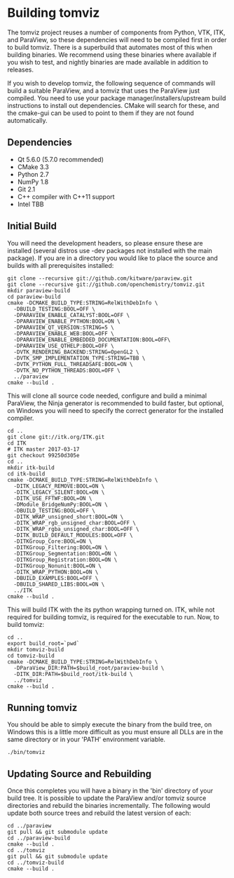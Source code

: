 Building tomviz
===============

The tomviz project reuses a number of components from Python, VTK, ITK, and
ParaView, so these dependencies will need to be compiled first in order to
build tomviz. There is a superbuild that automates most of this when building
binaries. We recommend using these binaries where available if you wish to
test, and nightly binaries are made available in addition to releases.

If you wish to develop tomviz, the following sequence of commands will build
a suitable ParaView, and a tomviz that uses the ParaView just compiled. You
need to use your package manager/installers/upstream build instructions to
install out dependencies. CMake will search for these, and the cmake-gui can
be used to point to them if they are not found automatically.

Dependencies
------------

 * Qt 5.6.0 (5.7.0 recommended)
 * CMake 3.3
 * Python 2.7
 * NumPy 1.8
 * Git 2.1
 * C++ compiler with C++11 support
 * Intel TBB

Initial Build
-------------

You will need the development headers, so please ensure these are installed
(several distros use -dev packages not installed with the main package). If
you are in a directory you would like to place the source and builds with all
prerequisites installed:

    git clone --recursive git://github.com/kitware/paraview.git
    git clone --recursive git://github.com/openchemistry/tomviz.git
    mkdir paraview-build
    cd paraview-build
    cmake -DCMAKE_BUILD_TYPE:STRING=RelWithDebInfo \
      -DBUILD_TESTING:BOOL=OFF \
      -DPARAVIEW_ENABLE_CATALYST:BOOL=OFF \
      -DPARAVIEW_ENABLE_PYTHON:BOOL=ON \
      -DPARAVIEW_QT_VERSION:STRING=5 \
      -DPARAVIEW_ENABLE_WEB:BOOL=OFF \
      -DPARAVIEW_ENABLE_EMBEDDED_DOCUMENTATION:BOOL=OFF\
      -DPARAVIEW_USE_QTHELP:BOOL=OFF \
      -DVTK_RENDERING_BACKEND:STRING=OpenGL2 \
      -DVTK_SMP_IMPLEMENTATION_TYPE:STRING=TBB \
      -DVTK_PYTHON_FULL_THREADSAFE:BOOL=ON \
      -DVTK_NO_PYTHON_THREADS:BOOL=OFF \
      ../paraview
    cmake --build .

This will clone all source code needed, configure and build a minimal ParaView,
the Ninja generator is recommended to build faster, but optional, on Windows
you will need to specify the correct generator for the installed compiler.

    cd ..
    git clone git://itk.org/ITK.git
    cd ITK
    # ITK master 2017-03-17
    git checkout 99250d305e
    cd ..
    mkdir itk-build
    cd itk-build
    cmake -DCMAKE_BUILD_TYPE:STRING=RelWithDebInfo \
      -DITK_LEGACY_REMOVE:BOOL=ON \
      -DITK_LEGACY_SILENT:BOOL=ON \
      -DITK_USE_FFTWF:BOOL=ON \
      -DModule_BridgeNumPy:BOOL=ON \
      -DBUILD_TESTING:BOOL=OFF \
      -DITK_WRAP_unsigned_short:BOOL=ON \
      -DITK_WRAP_rgb_unsigned_char:BOOL=OFF \
      -DITK_WRAP_rgba_unsigned_char:BOOL=OFF \
      -DITK_BUILD_DEFAULT_MODULES:BOOL=OFF \
      -DITKGroup_Core:BOOL=ON \
      -DITKGroup_Filtering:BOOL=ON \
      -DITKGroup_Segmentation:BOOL=ON \
      -DITKGroup_Registration:BOOL=ON \
      -DITKGroup_Nonunit:BOOL=ON \
      -DITK_WRAP_PYTHON:BOOL=ON \
      -DBUILD_EXAMPLES:BOOL=OFF \
      -DBUILD_SHARED_LIBS:BOOL=ON \
      ../ITK
    cmake --build .

This will build ITK with the its python wrapping turned on.  ITK, while not
required for building tomviz, is required for the executable to run. Now,
to build tomviz:

    cd ..
    export build_root=`pwd`
    mkdir tomviz-build
    cd tomviz-build
    cmake -DCMAKE_BUILD_TYPE:STRING=RelWithDebInfo \
      -DParaView_DIR:PATH=$build_root/paraview-build \
      -DITK_DIR:PATH=$build_root/itk-build \
      ../tomviz
    cmake --build .

Running tomviz
--------------

You should be able to simply execute the binary from the build tree, on Windows
this is a little more difficult as you must ensure all DLLs are in the same
directory or in your 'PATH' environment variable.

    ./bin/tomviz

Updating Source and Rebuilding
------------------------------

Once this completes you will have a binary in the 'bin' directory of your build
tree. It is possible to update the ParaView and/or tomviz source directories
and rebuild the binaries incrementally. The following would update both source
trees and rebuild the latest version of each:

    cd ../paraview
    git pull && git submodule update
    cd ../paraview-build
    cmake --build .
    cd ../tomviz
    git pull && git submodule update
    cd ../tomviz-build
    cmake --build .
